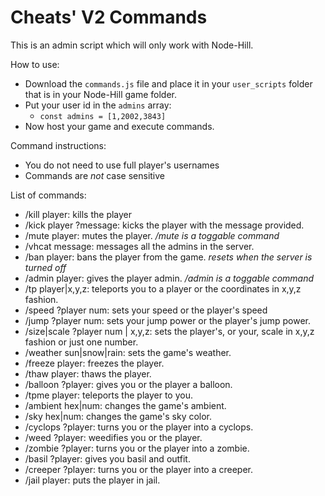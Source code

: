 # Cheats' V2 Commands

This is an admin script which will only work with Node-Hill.

How to use:
- Download the `commands.js` file and place it in your `user_scripts` folder that is in your Node-Hill game folder.
- Put your user id in the `admins` array:
    - `const admins = [1,2002,3843]`
- Now host your game and execute commands.


Command instructions:
- You do not need to use full player's usernames
- Commands are *not* case sensitive

List of commands:

- /kill player: kills the player
- /kick player ?message: kicks the player with the message provided.
- /mute player: mutes the player. */mute is a toggable command*
- /vhcat message: messages all the admins in the server.
- /ban player: bans the player from the game. *resets when the server is turned off*
- /admin player: gives the player admin. */admin is a toggable command*
- /tp player|x,y,z: teleports you to a player or the coordinates in x,y,z fashion.
- /speed ?player num: sets your speed or the player's speed
- /jump ?player num: sets your jump power or the player's jump power.
- /size|scale ?player num | x,y,z: sets the player's, or your, scale in x,y,z fashion or just one number.
- /weather sun|snow|rain: sets the game's weather.
- /freeze player: freezes the player.
- /thaw player: thaws the player.
- /balloon ?player: gives you or the player a balloon.
- /tpme player: teleports the player to you.
- /ambient hex|num: changes the game's ambient.
- /sky hex|num: changes the game's sky color.
- /cyclops ?player: turns you or the player into a cyclops.
- /weed ?player: weedifies you or the player.
- /zombie ?player: turns you or the player into a zombie.
- /basil ?player: gives you basil and outfit.
- /creeper ?player: turns you or the player into a creeper.
- /jail player: puts the player in jail.